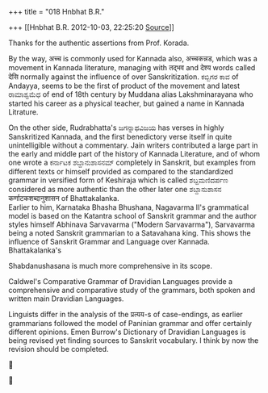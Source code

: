 +++
title = "018 Hnbhat B.R."

+++
[[Hnbhat B.R.	2012-10-03, 22:25:20 [Source](https://groups.google.com/g/bvparishat/c/DxxUrTRCtSo)]]



Thanks for the authentic assertions from Prof. Korada.

  

By the way, अच्च is commonly used for Kannada also, अच्चकन्नड, which was a movement in Kannada literature, managing with तद्भव and देश्य words called देसि normally against the influence of over Sanskritization.
ಕಬ್ಬಿಗರ ಕಾವ of Andayya, seems to be the first of product of the movement and latest ರಾಮಾಶ್ವಮೆಧ of end of 18th century by Muddana alias Lakshminarayana who started his career as a physical teacher, but gained a name in Kannada Litrature.  
  
On the other side, Rudrabhatta's ಜಗನ್ನಾಥವಿಜಯ has verses in highly Sanskritized Kannada, and the first benedictory verse itself in quite unintelligible without a commentary. Jain writers contributed a large part in the early and middle part of the history of Kannada Literature, and of whom one wrote a ಕರ್ನಾಟಕ ಶಬ್ದಾನುಶಾಸನಮ್ completely in Sanskrit, but examples from different texts or himself provided as compared to the standardized grammar in versified form of Keshiraja which is called ಶಬ್ದಮಣಿದರ್ಪಣ considered as more authentic than the other later one ಶಬ್ದಾನುಶಾಸನ कर्णाटकशब्दानुशासन of Bhattakalanka.  
Earlier to him, Karnataka Bhasha Bhushana, Nagavarma II's grammatical model is based on the Katantra school of Sanskrit grammar and the author styles himself Abhinava Sarvavarma ("Modern Sarvavarma"), Sarvavarma being a noted Sanskrit grammarian to a Satavahana king. This shows the influence of Sanskrit Grammar and Language over Kannada. Bhattakalanka's

Shabdanushasana is much more comprehensive in its scope.  
  
  
Caldwel's Comparative Grammar of Dravidian Languages provide a comprehensive and comparative study of the grammars, both spoken and written main Dravidian Languages.

  

Linguists differ in the analysis of the प्रत्यय-s of case-endings, as earlier grammarians followed the model of Paninian grammar and offer certainly different opinions. Emen Burrow's Dictionary of Dravidian Languages is being revised yet finding sources to Sanskrit vocabulary. I think by now the revision should be completed.





